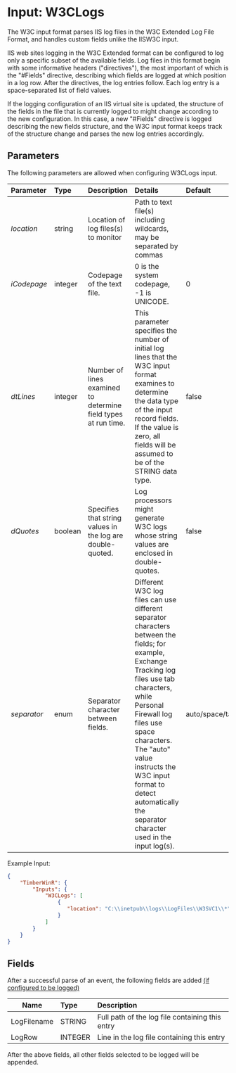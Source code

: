 # Input: W3CLogs

The W3C input format parses IIS log files in the W3C Extended Log File Format, and handles custom fields unlike the IISW3C input.

IIS web sites logging in the W3C Extended format can be configured to log only a specific subset of the available fields.
Log files in this format begin with some informative headers ("directives"), the most important of which is the "#Fields" directive, 
describing which fields are logged at which position in a log row. After the directives, the log entries follow. 
Each log entry is a space-separated list of field values.

If the logging configuration of an IIS virtual site is updated, the structure of the fields in the file that is 
currently logged to might change according to the new configuration. In this case, a new "#Fields" directive is 
logged describing the new fields structure, and the W3C input format keeps track of the structure change and 
parses the new log entries accordingly. 


## Parameters
The following parameters are allowed when configuring W3CLogs input.

| Parameter         |     Type       |  Description                                                             | Details               |  Default |
| :---------------- |:---------------| :----------------------------------------------------------------------- | :---------------------------  | :-- |
| *location*        | string  |Location of log files(s) to monitor                                     | Path to text file(s) including wildcards, may be separated by commas |     |
| *iCodepage*       | integer |Codepage of the text file.                                              | 0 is the system codepage, -1 is UNICODE.                         | 0  |
| *dtLines*         | integer |Number of lines examined to determine field types at run time. | This parameter specifies the number of initial log lines that the W3C input format examines to determine the data type of the input record fields. If the value is zero, all fields will be assumed to be of the STRING data type. | false |
| *dQuotes*         | boolean |Specifies that string values in the log are double-quoted.                | Log processors might generate W3C logs whose string values are enclosed in double-quotes.                      | false |
| *separator*       | enum    |Separator character between fields.    | Different W3C log files can use different separator characters between the fields; for example, Exchange Tracking log files use tab characters, while Personal Firewall log files use space characters. The "auto" value instructs the W3C input format to detect automatically the separator character used in the input log(s).   | auto/space/tab/character |

Example Input:
```json
{
    "TimberWinR": {
        "Inputs": {
            "W3CLogs": [
                {                   
                   "location": "C:\\inetpub\\logs\\LogFiles\\W3SVC1\\*"
                }
            ]
		}
	}
}
```


## Fields
After a successful parse of an event, the following fields are added [(if configured to be logged)](http://www.iis.net/learn/extensions/advanced-logging-module/advanced-logging-readme)

| Name | Type | Description |
| ---- |:-----| :-----------------------------------------------------------------------|
|LogFilename| STRING | Full path of the log file containing this entry |
|LogRow | INTEGER |  Line in the log file containing this entry  |

After the above fields, all other fields selected to be logged will be appended.
